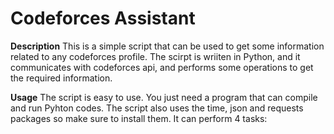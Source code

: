 # Codeforces Assistant

**Description**
This is a simple script that can be used to get some information related to any codeforces profile. The scirpt is wriiten in Python, and it communicates with codeforces api, and performs some operations to get the required information.

**Usage**
The script is easy to use. You just need a program that can compile and run Pyhton codes. The script also uses the time, json and requests packages so make sure to install them. It can perform 4 tasks:
